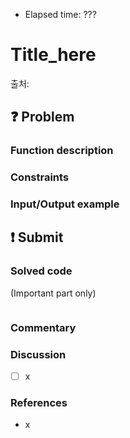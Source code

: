- Elapsed time: ???

# Title_here
출처: 

## :question: Problem

### Function description

### Constraints

### Input/Output example

## :exclamation: Submit
### Solved code
(Important part only)
``` java
```

### Commentary

### Discussion
- [ ] x

### References
- x